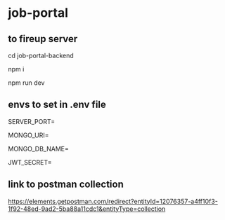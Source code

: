 # job-portal

## to fireup server

cd job-portal-backend

npm i

npm run dev

## envs to set in .env file

SERVER_PORT=

MONGO_URI=

MONGO_DB_NAME=

JWT_SECRET=

## link to postman collection

https://elements.getpostman.com/redirect?entityId=12076357-a4ff10f3-1f92-48ed-9ad2-5ba88a11cdc1&entityType=collection
